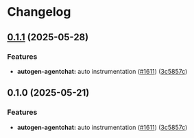 # Changelog

## [0.1.1](https://github.com/caroger/openinference/compare/python-openinference-instrumentation-autogen-agentchat-v0.1.0...python-openinference-instrumentation-autogen-agentchat-v0.1.1) (2025-05-28)


### Features

* **autogen-agentchat:** auto instrumentation ([#1611](https://github.com/caroger/openinference/issues/1611)) ([3c5857c](https://github.com/caroger/openinference/commit/3c5857c2864c3b367888683d1fd470ec631c389f))

## 0.1.0 (2025-05-21)


### Features

* **autogen-agentchat:** auto instrumentation ([#1611](https://github.com/Arize-ai/openinference/issues/1611)) ([3c5857c](https://github.com/Arize-ai/openinference/commit/3c5857c2864c3b367888683d1fd470ec631c389f))
